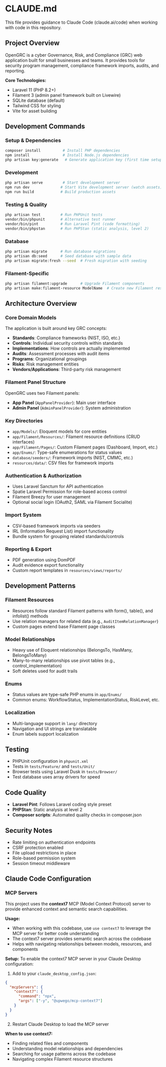 # CLAUDE.md

This file provides guidance to Claude Code (claude.ai/code) when working with code in this repository.

## Project Overview

OpenGRC is a cyber Governance, Risk, and Compliance (GRC) web application built for small businesses and teams. It provides tools for security program management, compliance framework imports, audits, and reporting.

**Core Technologies:**
- Laravel 11 (PHP 8.2+)
- Filament 3 (admin panel framework built on Livewire)
- SQLite database (default)
- Tailwind CSS for styling
- Vite for asset building

## Development Commands

### Setup & Dependencies
```bash
composer install          # Install PHP dependencies
npm install               # Install Node.js dependencies
php artisan key:generate   # Generate application key (first time setup)
```

### Development
```bash
php artisan serve         # Start development server
npm run dev              # Start Vite development server (watch assets)
npm run build            # Build production assets
```

### Testing & Quality
```bash
php artisan test         # Run PHPUnit tests
vendor/bin/phpunit       # Alternative test runner
vendor/bin/pint          # Run Laravel Pint (code formatting)
vendor/bin/phpstan       # Run PHPStan (static analysis, level 2)
```

### Database
```bash
php artisan migrate      # Run database migrations
php artisan db:seed      # Seed database with sample data
php artisan migrate:fresh --seed  # Fresh migration with seeding
```

### Filament-Specific
```bash
php artisan filament:upgrade      # Upgrade Filament components
php artisan make:filament-resource ModelName  # Create new Filament resource
```

## Architecture Overview

### Core Domain Models
The application is built around key GRC concepts:
- **Standards**: Compliance frameworks (NIST, ISO, etc.)
- **Controls**: Individual security controls within standards
- **Implementations**: How controls are actually implemented
- **Audits**: Assessment processes with audit items
- **Programs**: Organizational groupings
- **Risks**: Risk management entities
- **Vendors/Applications**: Third-party risk management

### Filament Panel Structure
OpenGRC uses two Filament panels:
- **App Panel** (`AppPanelProvider`): Main user interface
- **Admin Panel** (`AdminPanelProvider`): System administration

### Key Directories
- `app/Models/`: Eloquent models for core entities
- `app/Filament/Resources/`: Filament resource definitions (CRUD interfaces)
- `app/Filament/Pages/`: Custom Filament pages (Dashboard, Import, etc.)
- `app/Enums/`: Type-safe enumerations for status values
- `database/seeders/`: Framework imports (NIST, CMMC, etc.)
- `resources/data/`: CSV files for framework imports

### Authentication & Authorization
- Uses Laravel Sanctum for API authentication
- Spatie Laravel Permission for role-based access control
- Filament Breezy for user management
- Optional social login (OAuth2, SAML via Filament Socialite)

### Import System
- CSV-based framework imports via seeders
- IRL (Information Request List) import functionality
- Bundle system for grouping related standards/controls

### Reporting & Export
- PDF generation using DomPDF
- Audit evidence export functionality
- Custom report templates in `resources/views/reports/`

## Development Patterns

### Filament Resources
- Resources follow standard Filament patterns with form(), table(), and infolist() methods
- Use relation managers for related data (e.g., `AuditItemRelationManager`)
- Custom pages extend base Filament page classes

### Model Relationships
- Heavy use of Eloquent relationships (BelongsTo, HasMany, BelongsToMany)
- Many-to-many relationships use pivot tables (e.g., control_implementation)
- Soft deletes used for audit trails

### Enums
- Status values are type-safe PHP enums in `app/Enums/`
- Common enums: WorkflowStatus, ImplementationStatus, RiskLevel, etc.

### Localization
- Multi-language support in `lang/` directory
- Navigation and UI strings are translatable
- Enum labels support localization

## Testing

- PHPUnit configuration in `phpunit.xml`
- Tests in `tests/Feature/` and `tests/Unit/`
- Browser tests using Laravel Dusk in `tests/Browser/`
- Test database uses array drivers for speed

## Code Quality

- **Laravel Pint**: Follows Laravel coding style preset
- **PHPStan**: Static analysis at level 2
- **Composer scripts**: Automated quality checks in composer.json

## Security Notes

- Rate limiting on authentication endpoints
- CSRF protection enabled
- File upload restrictions in place
- Role-based permission system
- Session timeout middleware

## Claude Code Configuration

### MCP Servers

This project uses the **context7** MCP (Model Context Protocol) server to provide enhanced context and semantic search capabilities.

**Usage:**
- When working with this codebase, use `use context7` to leverage the MCP server for better code understanding
- The context7 server provides semantic search across the codebase
- Helps with navigating relationships between models, resources, and components

**Setup:**
To enable the context7 MCP server in your Claude Desktop configuration:

1. Add to your `claude_desktop_config.json`:
```json
{
  "mcpServers": {
    "context7": {
      "command": "npx",
      "args": ["-y", "@upwego/mcp-context7"]
    }
  }
}
```

2. Restart Claude Desktop to load the MCP server

**When to use context7:**
- Finding related files and components
- Understanding model relationships and dependencies
- Searching for usage patterns across the codebase
- Navigating complex Filament resource structures